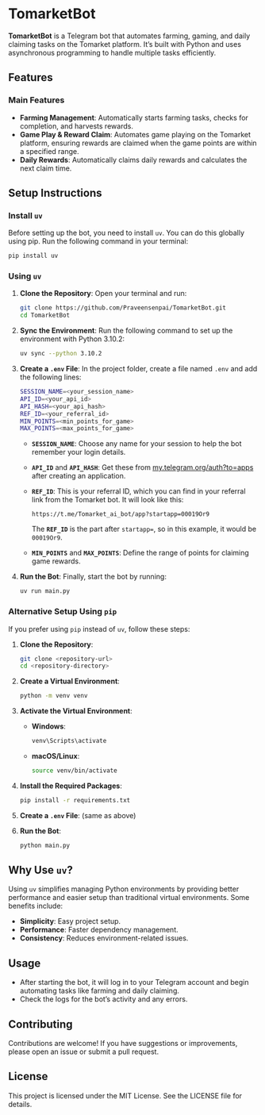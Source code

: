 # TomarketBot

**TomarketBot** is a Telegram bot that automates farming, gaming, and daily claiming tasks on the Tomarket platform. It’s built with Python and uses asynchronous programming to handle multiple tasks efficiently.

## Features

### Main Features

- **Farming Management**: Automatically starts farming tasks, checks for completion, and harvests rewards.
- **Game Play & Reward Claim**: Automates game playing on the Tomarket platform, ensuring rewards are claimed when the game points are within a specified range.
- **Daily Rewards**: Automatically claims daily rewards and calculates the next claim time.

## Setup Instructions

### Install `uv`

Before setting up the bot, you need to install `uv`. You can do this globally using pip. Run the following command in your terminal:

```bash
pip install uv
```

### Using `uv`

1. **Clone the Repository**: Open your terminal and run:

   ```bash
   git clone https://github.com/Praveensenpai/TomarketBot.git
   cd TomarketBot
   ```

2. **Sync the Environment**: Run the following command to set up the environment with Python 3.10.2:

   ```bash
   uv sync --python 3.10.2
   ```

3. **Create a `.env` File**: In the project folder, create a file named `.env` and add the following lines:

   ```bash
   SESSION_NAME=<your_session_name>
   API_ID=<your_api_id>
   API_HASH=<your_api_hash>
   REF_ID=<your_referral_id>
   MIN_POINTS=<min_points_for_game>
   MAX_POINTS=<max_points_for_game>
   ```

   - **`SESSION_NAME`**: Choose any name for your session to help the bot remember your login details.
   - **`API_ID`** and **`API_HASH`**: Get these from [my.telegram.org/auth?to=apps](https://my.telegram.org/auth?to=apps) after creating an application.
   - **`REF_ID`**: This is your referral ID, which you can find in your referral link from the Tomarket bot. It will look like this:

     ```
     https://t.me/Tomarket_ai_bot/app?startapp=00019Or9
     ```

     The **`REF_ID`** is the part after `startapp=`, so in this example, it would be `00019Or9`.

   - **`MIN_POINTS`** and **`MAX_POINTS`**: Define the range of points for claiming game rewards.

4. **Run the Bot**: Finally, start the bot by running:

   ```bash
   uv run main.py
   ```

### Alternative Setup Using `pip`

If you prefer using `pip` instead of `uv`, follow these steps:

1. **Clone the Repository**:

   ```bash
   git clone <repository-url>
   cd <repository-directory>
   ```

2. **Create a Virtual Environment**:

   ```bash
   python -m venv venv
   ```

3. **Activate the Virtual Environment**:

   - **Windows**:
     ```bash
     venv\Scripts\activate
     ```
   - **macOS/Linux**:
     ```bash
     source venv/bin/activate
     ```

4. **Install the Required Packages**:

   ```bash
   pip install -r requirements.txt
   ```

5. **Create a `.env` File**: (same as above)
6. **Run the Bot**:

   ```bash
   python main.py
   ```

## Why Use `uv`?

Using `uv` simplifies managing Python environments by providing better performance and easier setup than traditional virtual environments. Some benefits include:

- **Simplicity**: Easy project setup.
- **Performance**: Faster dependency management.
- **Consistency**: Reduces environment-related issues.

## Usage

- After starting the bot, it will log in to your Telegram account and begin automating tasks like farming and daily claiming.
- Check the logs for the bot’s activity and any errors.

## Contributing

Contributions are welcome! If you have suggestions or improvements, please open an issue or submit a pull request.

## License

This project is licensed under the MIT License. See the LICENSE file for details.
